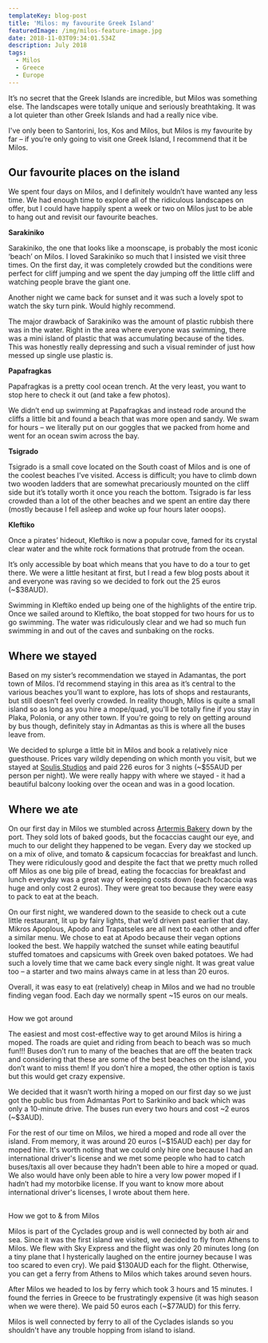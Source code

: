 ```yaml
---
templateKey: blog-post
title: 'Milos: my favourite Greek Island'
featuredImage: /img/milos-feature-image.jpg
date: 2018-11-03T09:34:01.534Z
description: July 2018
tags:
  - Milos
  - Greece
  - Europe
---
```

It’s no secret that the Greek Islands are incredible, but Milos was something else. The landscapes were totally unique and seriously breathtaking. It was a lot quieter than other Greek Islands and had a really nice vibe. 

I've only been to Santorini, Ios, Kos and Milos, but Milos is my favourite by far – if you’re only going to visit one Greek Island, I recommend that it be Milos.

## Our favourite places on the island

We spent four days on Milos, and I definitely wouldn’t have wanted any less time. We had enough time to explore all of the ridiculous landscapes on offer, but I could have happily spent a week or two on Milos just to be able to hang out and revisit our favourite beaches.

**Sarakiniko**

Sarakiniko, the one that looks like a moonscape, is probably the most iconic ‘beach’ on Milos. I loved Sarakiniko so much that I insisted we visit three times. On the first day, it was completely crowded but the conditions were perfect for cliff jumping and we spent the day jumping off the little cliff and watching people brave the giant one. 

Another night we came back for sunset and it was such a lovely spot to watch the sky turn pink. Would highly recommend.

The major drawback of Sarakiniko was the amount of plastic rubbish there was in the water. Right in the area where everyone was swimming, there was a mini island of plastic that was accumulating because of the tides. This was honestly really depressing and such a visual reminder of just how messed up single use plastic is.

**Papafragkas**

Papafragkas is a pretty cool ocean trench. At the very least, you want to stop here to check it out (and take a few photos).

We didn’t end up swimming at Papafragkas and instead rode around the cliffs a little bit and found a beach that was more open and sandy. We swam for hours – we literally put on our goggles that we packed from home and went for an ocean swim across the bay.

**Tsigrado**

Tsigrado is a small cove located on the South coast of Milos and is one of the coolest beaches I’ve visited. Access is difficult; you have to climb down two wooden ladders that are somewhat precariously mounted on the cliff side but it’s totally worth it once you reach the bottom. Tsigrado is far less crowded than a lot of the other beaches and we spent an entire day there (mostly because I fell asleep and woke up four hours later ooops). 

**Kleftiko**

Once a pirates’ hideout, Kleftiko is now a popular cove, famed for its crystal clear water and the white rock formations that protrude from the ocean. 

It’s only accessible by boat which means that you have to do a tour to get there. We were a little hesitant at first, but I read a few blog posts about it and everyone was raving so we decided to fork out the 25 euros (~$38AUD). 

Swimming in Kleftiko ended up being one of the highlights of the entire trip. Once we sailed around to Kleftiko, the boat stopped for two hours for us to go swimming. The water was ridiculously clear and we had so much fun swimming in and out of the caves and sunbaking on the rocks. 

## Where we stayed

Based on my sister’s recommendation we stayed in Adamantas, the port town of Milos. I’d recommend staying in this area as it’s central to the various beaches you’ll want to explore, has lots of shops and restaurants, but still doesn’t feel overly crowded. In reality though, Milos is quite a small island so as long as you hire a mope/quad, you'll be totally fine if you stay in Plaka, Polonia, or any other town. If you're going to rely on getting around by bus though, definitely stay in Admantas as this is where all the buses leave from.

We decided to splurge a little bit in Milos and book a relatively nice guesthouse. Prices vary wildly depending on which month you visit, but we stayed at [Soulis Studios](https://www.booking.com/hotel/gr/soulis-adamas.en-gb.html?aid=356980;label=gog235jc-1DCAsoXEINc291bGlzLWFkYW1hc0gzWANoD4gBAZgBCbgBB8gBDNgBA-gBAYgCAagCAw;sid=a3a8062454383b5c3c6d9609e89a432c;dist=0&keep_landing=1&sb_price_type=total&type=total&) and paid 226 euros for 3 nights (~$55AUD per person per night). We were really happy with where we stayed - it had a beautiful balcony looking over the ocean and was in a good location.

## Where we ate

On our first day in Milos we stumbled across [Artermis Bakery](https://www.google.com/maps/place/Artemis+Bakery/@36.7254489,24.4465886,15z/data=!4m2!3m1!1s0x0:0x26915aff33a9fdf6?ved=2ahUKEwiL9_iZ__bfAhXaT30KHWKtD_UQ_BIwDnoECAYQCA) down by the port. They sold lots of baked goods, but the focaccias caught our eye, and much to our delight they happened to be vegan. Every day we stocked up on a mix of olive, and tomato & capsicum focaccias for breakfast and lunch. They were ridiculously good and despite the fact that we pretty much rolled off Milos as one big pile of bread, eating the focaccias for breakfast and lunch everyday was a great way of keeping costs down (each focaccia was huge and only cost 2 euros). They were great too because they were easy to pack to eat at the beach.

On our first night, we wandered down to the seaside to check out a cute little restaurant, lit up by fairy lights, that we’d driven past earlier that day. Mikros Apoplous, Apodo and Trapatseles are all next to each other and offer a similar menu. We chose to eat at Apodo because their vegan options looked the best. We happily watched the sunset while eating beautiful stuffed tomatoes and capsicums with Greek oven baked potatoes. We had such a lovely time that we came back every single night. It was great value too – a starter and two mains always came in at less than 20 euros.

Overall, it was easy to eat (relatively) cheap in Milos and we had no trouble finding vegan food. Each day we normally spent ~15 euros on our meals.

## How we got around

The easiest and most cost-effective way to get around Milos is hiring a moped. The roads are quiet and riding from beach to beach was so much fun!!! Buses don’t run to many of the beaches that are off the beaten track and considering that these are some of the best beaches on the island, you don’t want to miss them! If you don’t hire a moped, the other option is taxis but this would get crazy expensive.

We decided that it wasn’t worth hiring a moped on our first day so we just got the public bus from Admantas Port to Sarkiniko and back which was only a 10-minute drive. The buses run every two hours and cost \~2 euros (\~$3AUD).

For the rest of our time on Milos, we hired a moped and rode all over the island. From memory, it was around 20 euros (~$15AUD each) per day for moped hire. It's worth noting that we could only hire one because I had an international driver's license and we met some people who had to catch buses/taxis all over because they hadn't been able to hire a moped or quad. We also would have only been able to hire a very low power moped if I hadn’t had my motorbike license. If you want to know more about international driver's licenses, I wrote about them here.

## How we got to & from Milos

Milos is part of the Cyclades group and is well connected by both air and sea. Since it was the first island we visited, we decided to fly from Athens to Milos. We flew with Sky Express and the flight was only 20 minutes long (on a tiny plane that I hysterically laughed on the entire journey because I was too scared to even cry). We paid $130AUD each for the flight. Otherwise, you can get a ferry from Athens to Milos which takes around seven hours.

After Milos we headed to Ios by ferry which took 3 hours and 15 minutes. I found the ferries in Greece to be frustratingly expensive (it was high season when we were there). We paid 50 euros each (~$77AUD) for this ferry.

Milos is well connected by ferry to all of the Cyclades islands so you shouldn't have any trouble hopping from island to island.
